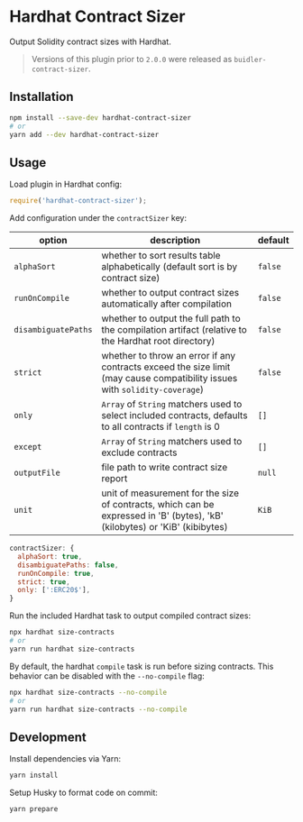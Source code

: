 # Hardhat Contract Sizer

Output Solidity contract sizes with Hardhat.

> Versions of this plugin prior to `2.0.0` were released as `buidler-contract-sizer`.

## Installation

```bash
npm install --save-dev hardhat-contract-sizer
# or
yarn add --dev hardhat-contract-sizer
```

## Usage

Load plugin in Hardhat config:

```javascript
require('hardhat-contract-sizer');
```

Add configuration under the `contractSizer` key:

| option              | description                                                                                                                 | default |
| ------------------- | --------------------------------------------------------------------------------------------------------------------------- | ------- |
| `alphaSort`         | whether to sort results table alphabetically (default sort is by contract size)                                             | `false` |
| `runOnCompile`      | whether to output contract sizes automatically after compilation                                                            | `false` |
| `disambiguatePaths` | whether to output the full path to the compilation artifact (relative to the Hardhat root directory)                        | `false` |
| `strict`            | whether to throw an error if any contracts exceed the size limit (may cause compatibility issues with `solidity-coverage`)  | `false` |
| `only`              | `Array` of `String` matchers used to select included contracts, defaults to all contracts if `length` is 0                  | `[]`    |
| `except`            | `Array` of `String` matchers used to exclude contracts                                                                      | `[]`    |
| `outputFile`        | file path to write contract size report                                                                                     | `null`  |
| `unit`              | unit of measurement for the size of contracts, which can be expressed in 'B' (bytes), 'kB' (kilobytes) or 'KiB' (kibibytes) | `KiB`   |

```javascript
contractSizer: {
  alphaSort: true,
  disambiguatePaths: false,
  runOnCompile: true,
  strict: true,
  only: [':ERC20$'],
}
```

Run the included Hardhat task to output compiled contract sizes:

```bash
npx hardhat size-contracts
# or
yarn run hardhat size-contracts
```

By default, the hardhat `compile` task is run before sizing contracts. This behavior can be disabled with the `--no-compile` flag:

```bash
npx hardhat size-contracts --no-compile
# or
yarn run hardhat size-contracts --no-compile
```

## Development

Install dependencies via Yarn:

```bash
yarn install
```

Setup Husky to format code on commit:

```bash
yarn prepare
```
